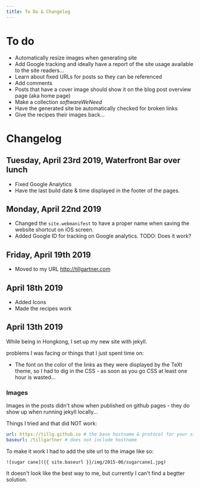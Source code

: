 ```yaml
---
title: To Do & Changelog
---
```


# To do

- Automatically resize images when generating site
- Add Google tracking and ideally have a report of the site usage available to the site readers...
- Learn about fixed URLs for posts so they can be referenced
- Add comments
- Posts that have a cover image should show it on the blog post overview page (aka home page)
- Make a collection _softwareWeNeed_
- Have the generated site be automatically checked for broken links
- Give the recipes their images back...

# Changelog

## Tuesday, April 23rd 2019, Waterfront Bar over lunch

- Fixed Google Analytics
- Have the last build date & time displayed in the footer of the pages.

## Monday, April 22nd 2019

- Changed the `site.webmanifest` to have a proper name when saving the website shortcut on iOS screen.
- Added Google ID for tracking on Google analytics. TODO: Does it work?

## Friday, April 19th 2019

- Moved to my URL http://tillgartner.com

## April 18th 2019

- Added Icons
- Made the recipes work

## April 13th 2019

While being in Hongkong, I set up my new site with jekyll.

problems I was facing or things that I just spent time on:

- The font on the color of the links as they were displayed by the TeXt theme, so I had to dig in the CSS - as soon as you go CSS at least one hour is wasted...

### Images

Images in the posts didn't show when published on github pages - they do show up when running jekyll locally...

Things I tried and that did NOT work:

```yml
url: https://tillg.github.io # the base hostname & protocol for your site e.g. https://www.someone.com
baseurl: /tillgartner # does not include hostname
```

To make it work I had to add the site url to the image like so:

```
![sugar cane]({{ site.baseurl }}/img/2015-06/sugarcane1.jpg)
```

It doesn't look like the best way to me, but currently I can't find a begtter solution.
